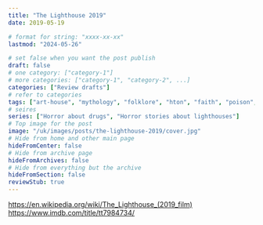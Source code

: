 ```yaml
---
title: "The Lighthouse 2019"
date: 2019-05-19

# format for string: "xxxx-xx-xx"
lastmod: "2024-05-26"

# set false when you want the post publish
draft: false
# one category: ["category-1"]
# more categories: ["category-1", "category-2", ...]
categories: ["Review drafts"]
# refer to categories
tags: ["art-house", "mythology", "folklore", "hton", "faith", "poison", "drugs", "madness", "isolation"]
# seires
series: ["Horror about drugs", "Horror stories about lighthouses"]
# Top image for the post
image: "/uk/images/posts/the-lighthouse-2019/cover.jpg"
# Hide from home and other main page
hideFromCenter: false
# Hide from archive page
hideFromArchives: false
# Hide from everything but the archive
hideFromSection: false
reviewStub: true
---
```

https://en.wikipedia.org/wiki/The_Lighthouse_(2019_film)
https://www.imdb.com/title/tt7984734/
<!--more-->